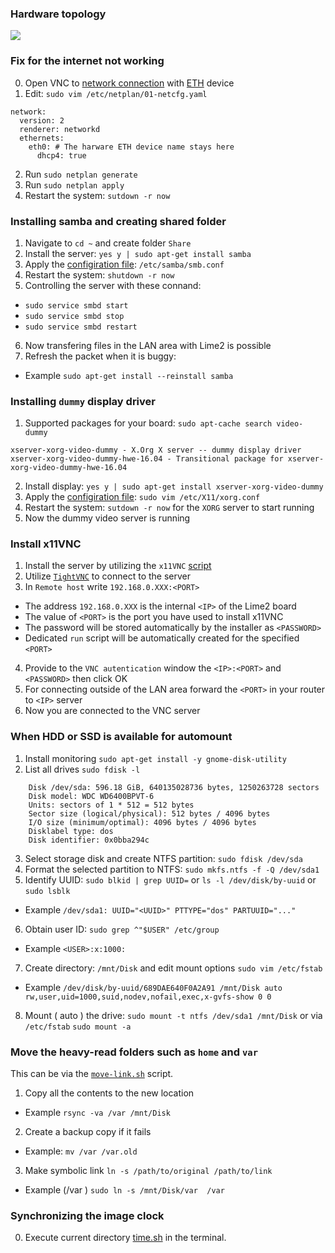 ### Hardware topology
![][ref-hw]

### Fix for the internet not working
0. Open VNC to [network connection][ref-ip4] with [ETH][ref-eth] device
1. Edit: `sudo vim /etc/netplan/01-netcfg.yaml`
```
network:
  version: 2
  renderer: networkd
  ethernets:
    eth0: # The harware ETH device name stays here
      dhcp4: true
```
2. Run `sudo netplan generate`
3. Run `sudo netplan apply`
4. Restart the system: `sutdown -r now`

### Installing samba and creating shared folder
1. Navigate to `cd ~` and create folder `Share`
2. Install the server: `yes y | sudo apt-get install samba`
3. Apply the [configiration file][ref-smb-conf]: `/etc/samba/smb.conf`
4. Restart the system: `shutdown -r now`
5. Controlling the server with these connand:
  * `sudo service smbd start`
  * `sudo service smbd stop`
  * `sudo service smbd restart`
6. Now transfering files in the LAN area with Lime2 is possible
7. Refresh the packet when it is buggy:
  * Example `sudo apt-get install --reinstall samba`

### Installing `dummy` display driver
1. Supported packages for your board: `sudo apt-cache search video-dummy`
```
xserver-xorg-video-dummy - X.Org X server -- dummy display driver
xserver-xorg-video-dummy-hwe-16.04 - Transitional package for xserver-xorg-video-dummy-hwe-16.04
```
2. Install display: `yes y | sudo apt-get install xserver-xorg-video-dummy`
3. Apply the [configiration file][ref-xorg-conf]: `sudo vim /etc/X11/xorg.conf`
4. Restart the system: `sutdown -r now` for the `XORG` server to start running
5. Now the dummy video server is running

### Install x11VNC
1. Install the server by utilizing the `x11VNC` [script][ref-x11-vnc]
2. Utilize [`TightVNC`][ref-tight-vnc] to connect to the server
3. In `Remote host` write `192.168.0.XXX:<PORT>`
  * The address `192.168.0.XXX` is the internal `<IP>` of the Lime2 board
  * The value of `<PORT>` is the port you have used to install x11VNC
  * The password will be stored automatically by the installer as `<PASSWORD>`
  * Dedicated `run` script will be automatically created for the specified `<PORT>`
4. Provide to the `VNC autentication` window the `<IP>:<PORT>` and `<PASSWORD>` then click OK
5. For connecting outside of the LAN area forward the `<PORT>` in your router to `<IP>` server
6. Now you are connected to the VNC server

### When HDD or SSD is available for automount
1. Install monitoring `sudo apt-get install -y gnome-disk-utility`
2. List all drives `sudo fdisk -l`
```
    Disk /dev/sda: 596.18 GiB, 640135028736 bytes, 1250263728 sectors
    Disk model: WDC WD6400BPVT-6
    Units: sectors of 1 * 512 = 512 bytes
    Sector size (logical/physical): 512 bytes / 4096 bytes
    I/O size (minimum/optimal): 4096 bytes / 4096 bytes
    Disklabel type: dos
    Disk identifier: 0x0bba294c
```
3. Select storage disk and create NTFS partition: `sudo fdisk /dev/sda`
4. Format the selected partition to NTFS: `sudo mkfs.ntfs -f -Q /dev/sda1`
5. Identify UUID: `sudo blkid | grep UUID=` or `ls -l /dev/disk/by-uuid` or `sudo lsblk`
  * Example `/dev/sda1: UUID="<UUID>" PTTYPE="dos" PARTUUID="..."`
6. Obtain user ID: `sudo grep ^"$USER" /etc/group`
  * Example `<USER>:x:1000:`
7. Create directory: `/mnt/Disk` and edit mount options `sudo vim /etc/fstab`
  * Example `/dev/disk/by-uuid/689DAE640F0A2A91 /mnt/Disk auto rw,user,uid=1000,suid,nodev,nofail,exec,x-gvfs-show 0 0`
8. Mount ( auto ) the drive: `sudo mount -t ntfs /dev/sda1 /mnt/Disk` or via `/etc/fstab` `sudo mount -a`

### Move the heavy-read folders such as `home` and `var`
This can be via the [`move-link.sh`][ref-mvsh] script.
1. Copy all the contents to the new location
  * Example `rsync -va /var /mnt/Disk`
2. Create a backup copy if it fails
  * Example: `mv /var /var.old`
3. Make symbolic link `ln -s /path/to/original /path/to/link`
  * Example (/var ) `sudo ln -s /mnt/Disk/var  /var`

### Synchronizing the image clock
0. Execute current directory [time.sh][ref-time] in the terminal.

[ref-tight-vnc]: https://www.tightvnc.com/
[ref-x11-vnc]: https://github.com/dvdvideo1234/UbuntuBatches/tree/master/x11VNC
[ref-hw]: https://raw.githubusercontent.com/dvdvideo1234/UbuntuBatches/master/Olimex-A20/Pics/hw.jpg
[ref-smb-conf]: https://raw.githubusercontent.com/dvdvideo1234/UbuntuBatches/master/Olimex-A20/Conf/smb.conf
[ref-xorg-conf]: https://raw.githubusercontent.com/dvdvideo1234/UbuntuBatches/master/Olimex-A20/Conf/xorg.conf
[ref-eth]: https://raw.githubusercontent.com/dvdvideo1234/UbuntuBatches/master/Olimex-A20/Pics/eth.jpg
[ref-ip4]: https://raw.githubusercontent.com/dvdvideo1234/UbuntuBatches/master/Olimex-A20/Pics/ip4.jpg
[ref-time]: https://raw.githubusercontent.com/dvdvideo1234/UbuntuBatches/master/Olimex-A20/Scripts/time.sh
[ref-mvsh]: https://raw.githubusercontent.com/dvdvideo1234/UbuntuBatches/master/Olimex-A20/Scripts/move-link.sh

